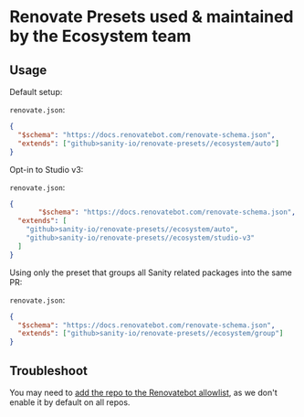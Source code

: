 # Renovate Presets used & maintained by the Ecosystem team

## Usage

Default setup:

`renovate.json`:

```json
{
  "$schema": "https://docs.renovatebot.com/renovate-schema.json",
  "extends": ["github>sanity-io/renovate-presets//ecosystem/auto"]
}
```

Opt-in to Studio v3:

`renovate.json`:

```json
{
       "$schema": "https://docs.renovatebot.com/renovate-schema.json",
  "extends": [
    "github>sanity-io/renovate-presets//ecosystem/auto",
    "github>sanity-io/renovate-presets//ecosystem/studio-v3"
  ]
}
```

Using only the preset that groups all Sanity related packages into the same PR:

`renovate.json`:

```json
{
  "$schema": "https://docs.renovatebot.com/renovate-schema.json",
  "extends": ["github>sanity-io/renovate-presets//ecosystem/group"]
}
```

## Troubleshoot

You may need to [add the repo to the Renovatebot allowlist](https://github.com/organizations/sanity-io/settings/installations/2371209#:~:text=requests%2C%20and%20workflows-,Repository%20access,-All%20repositories), as we don't enable it by default on all repos.
